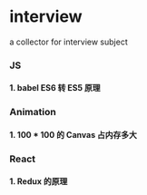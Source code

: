 # interview
a collector for interview subject

### JS

#### 1. babel ES6 转 ES5 原理


### Animation

#### 1. 100 * 100 的 Canvas 占内存多大

### React

#### 1. Redux 的原理
